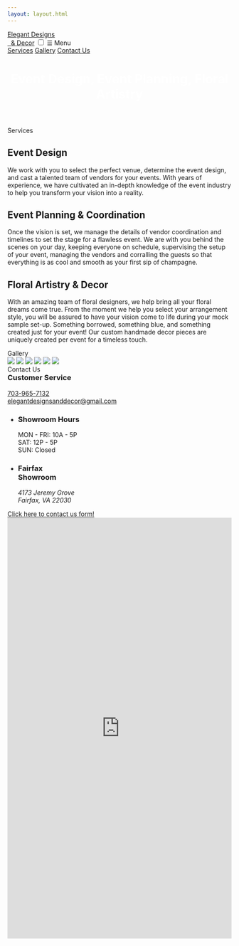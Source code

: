 ```yaml
---
layout: layout.html
---
```


<nav>
  <a href="/" class="brand"><span>Elegant Designs <div class='small-device'></div>&nbsp; &amp; Decor</span></a>
  <input id="bmenub" type="checkbox" class="show">
  <label for="bmenub" class="burger pseudo button">&#9776; Menu</label>
  <div class="menu">
    <a href="#services" class="pseudo button" onclick='hideBurger()'>Services</a>
    <a href="#gallery" class="pseudo button" onclick='hideBurger()'>Gallery</a>
    <a href="#contact" class="pseudo button blackButton" onclick='hideBurger()'>Contact Us</a>
  </div>
</nav>

<header class="hero">
  <div class="content">
      <h1 class='allura' style='color:white;'>Event Design, Event Planning, Floral Artistry</h1>

  </div>
</header>

<div class='visual content'>

<div id='services'>
  <div class="strike">
    <span>Services</span>
  </div>

  <h2>Event Design</h2>
  <p>We work with you to select the perfect venue, determine the event design, and cast a talented team of vendors for your events. With years of experience, we have cultivated an in-depth knowledge of the event industry to help you transform your vision into a reality.</p>
  <h2>Event Planning &amp; Coordination</h2>
  <p>Once the vision is set, we manage the details of vendor coordination and timelines to set the stage for a flawless event. We are with you behind the scenes on your day, keeping everyone on schedule, supervising the setup of your event, managing the vendors and corralling the guests so that everything is as cool and smooth as your first sip of champagne.</p>
  <h2>Floral Artistry & Decor</h2>
  <p>With an amazing team of floral 
    designers, we help bring all your floral dreams come true. From the moment we help you select your arrangement style, you will be assured to have your vision come to life during your mock sample set-up.
    Something borrowed, something blue, and something created just for your event! Our custom handmade decor pieces are uniquely created per event for a timeless touch.</p>

<div id='gallery' class="strike">
  <span>Gallery</span>
</div>

<div class="grid-photo">
  <a href='images/examples/001.webp'><img src="images/examples/001.jpg"></a>
  <a href='images/examples/002.webp'><img src="images/examples/002.jpg"></a>
  <a href='images/examples/003.webp'><img src="images/examples/003.jpg"></a>
  <a href='images/examples/004.webp'><img src="images/examples/004.jpg"></a>
  <a href='images/examples/005.webp'><img src="images/examples/005.jpg"></a>
  <a href='images/examples/006.webp'><img src="images/examples/006.jpg"></a>
</div>

<div id='contact' class="strike">
  <span>Contact Us</span>
</div>
<h3 style='padding-top:0;margin-top:0;'>Customer Service</h3>
<p>
<a href='tel:17039657132'>703-965-7132</a>
<br/>
<a href='email:elegantdesignsanddecor@gmail.com'>elegantdesignsanddecor@gmail.com</a>
</p>

<ul class="flex-container">
  <li class="flex-item flex-col">
      <h3>Showroom Hours</h3>
      MON - FRI: 10A - 5P<br/>
      SAT: 12P - 5P<br/>
      SUN: Closed
  </li>
  <li class="flex-item flex-col">
    <h3>Fairfax <br/>Showroom</h3>
    <address>4173 Jeremy Grove <br/>Fairfax, VA 22030</address>
  </li>
</ul>
<a class='small-device' href='https://goo.gl/forms/omAWZZYsXM2nqJLc2' target='_blank'> Click here to contact us form!</a>
<div class='center-div' style='width:100%'>
  <iframe id='googleForm' class='large-device' src="https://docs.google.com/forms/d/e/1FAIpQLSdzkZqiPSz8dCOKx-Vy9uNaWUHtzEVRx5F7hhQbAnYkFH8I6Q/viewform?embedded=true" height="946" frameborder="0" marginheight="0" marginwidth="0" allowfullscreen style='width:100%'>Loading...</iframe>
</div>
<br/><br/><br/>
<script async src="js/site.js"></script>
